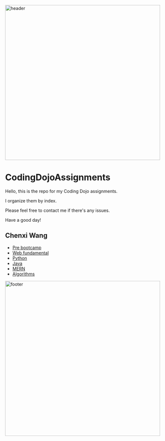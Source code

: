 <img width = 500px src="https://i.pinimg.com/originals/10/25/2f/10252fb845e3720b90e5c65d94ccc454.jpg"
     alt="header"/>

# CodingDojoAssignments
Hello, this is the repo for my Coding Dojo assignments.

I organize them by index.

Please feel free to contact me if there's any issues.

Have a good day!

## Chenxi Wang 
* <a href="https://github.com/wang-chenxi/CodingDojoAssignments/tree/master/0.Pre_Bootcamp">Pre bootcamp</a>
* <a href="https://github.com/wang-chenxi/CodingDojoAssignments/tree/master/1.Web_Fundamentals">Web fundamental</a>
* <a href="https://github.com/wang-chenxi/CodingDojoAssignments/tree/master/2.Python">Python</a>
* <a href="https://github.com/wang-chenxi/CodingDojoAssignments/tree/master/3.Java">Java</a>
* <a href="https://github.com/wang-chenxi/CodingDojoAssignments/tree/master/4.MERN">MERN</a>
* <a href="https://github.com/wang-chenxi/CodingDojoAssignments/tree/master/9.Algorithms">Algorithms</a>

<img width = 500px src="https://s3.amazonaws.com/rivera64/images/twitter-header-aesthetic-twitter-header-cute-twitter-headers2cgoenjp.jpg"
     alt="footer"/>
